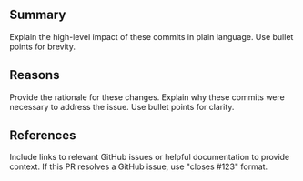 ## Summary

Explain the high-level impact of these commits in plain language.
Use bullet points for brevity.

## Reasons

Provide the rationale for these changes.
Explain why these commits were necessary to address the issue.
Use bullet points for clarity.

## References

Include links to relevant GitHub issues or helpful documentation to provide context.
If this PR resolves a GitHub issue, use "closes #123" format.